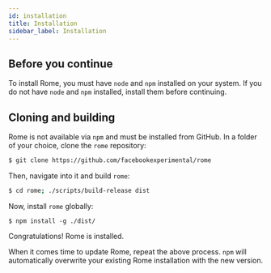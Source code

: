 ```yaml
---
id: installation
title: Installation
sidebar_label: Installation
---
```


## Before you continue
To install Rome, you must have `node` and `npm` installed on your system. If you do not have `node` and `npm`
installed, install them before continuing.

## Cloning and building
Rome is not available via `npm` and must be installed from GitHub.
In a folder of your choice, clone the `rome` repository:
```bash
$ git clone https://github.com/facebookexperimental/rome
```
Then, navigate into it and build `rome`:
```bash
$ cd rome; ./scripts/build-release dist
```
Now, install `rome` globally:
```
$ npm install -g ./dist/
```

Congratulations! Rome is installed.

When it comes time to update Rome, repeat the above process. `npm` will
automatically overwrite your existing Rome installation with the new version.